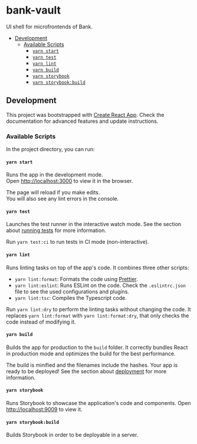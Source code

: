 <h1>bank-vault</h1>

UI shell for microfrontends of Bank.

- [Development](#development)
  - [Available Scripts](#available-scripts)
    - [`yarn start`](#yarn-start)
    - [`yarn test`](#yarn-test)
    - [`yarn lint`](#yarn-lint)
    - [`yarn build`](#yarn-build)
    - [`yarn storybook`](#yarn-storybook)
    - [`yarn storybook:build`](#yarn-storybookbuild)

## Development

This project was bootstrapped with [Create React App](https://create-react-app.dev/). Check the documentation for advanced features and update instructions.

### Available Scripts

In the project directory, you can run:

#### `yarn start`

Runs the app in the development mode.<br />
Open [http://localhost:3000](http://localhost:3000) to view it in the browser.

The page will reload if you make edits.<br />
You will also see any lint errors in the console.

#### `yarn test`

Launches the test runner in the interactive watch mode. See the section about [running tests](https://facebook.github.io/create-react-app/docs/running-tests) for more information.

Run `yarn test:ci` to run tests in CI mode (non-interactive).

#### `yarn lint`

Runs linting tasks on top of the app's code. It combines three other scripts:

- `yarn lint:format`: Formats the code using [Prettier](https://prettier.io/).
- `yarn lint:eslint`: Runs ESLint on the code. Check the `.eslintrc.json` file to see the used configurations and plugins.
- `yarn lint:tsc`: Compiles the Typescript code.

Run `yarn lint:dry` to perform the linting tasks without changing the code. It replaces `yarn lint:format` with `yarn lint:format:dry`, that only checks the code instead of modifying it.

#### `yarn build`

Builds the app for production to the `build` folder. It correctly bundles React in production mode and optimizes the build for the best performance.

The build is minified and the filenames include the hashes. Your app is ready to be deployed! See the section about [deployment](https://facebook.github.io/create-react-app/docs/deployment) for more information.

#### `yarn storybook`

Runs Storybook to showcase the application's code and components. Open [http://localhost:9009](http://localhost:9009) to view it.

#### `yarn storybook:build`

Builds Storybook in order to be deployable in a server.
